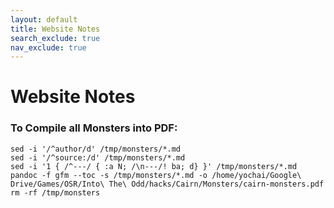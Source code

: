 ```yaml
---
layout: default
title: Website Notes
search_exclude: true
nav_exclude: true
---
```


# Website Notes

### To Compile all Monsters into PDF:
```rsync -av /home/yochai/github/cairn/resources/monsters --exclude=all-monsters.md /tmp/
sed -i '/^author/d' /tmp/monsters/*.md
sed -i '/^source:/d' /tmp/monsters/*.md
sed -i '1 { /^---/ { :a N; /\n---/! ba; d} }' /tmp/monsters/*.md
pandoc -f gfm --toc -s /tmp/monsters/*.md -o /home/yochai/Google\ Drive/Games/OSR/Into\ The\ Odd/hacks/Cairn/Monsters/cairn-monsters.pdf
rm -rf /tmp/monsters
````
